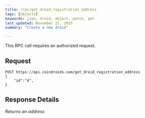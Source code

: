 ```yaml
---
title: /rpc/get_droid_registration_address
tags: [objects]
keywords: json, droid, object, patch, get
last_updated: November 21, 2015
summary: "Create a new droid"

---
```


This RPC call requires an authorized request.

## Request

```HTTP
POST https://api.coindroids.com/get_droid_registration_address
{ 
	"id":"4",
}
```

## Response Details

_Returns an address_



